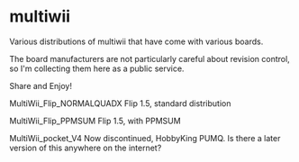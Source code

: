 multiwii
========

Various distributions of multiwii that have come with various boards.

The board manufacturers are not particularly careful about revision
control, so I'm collecting them here as a public service.

Share and Enjoy!

MultiWii_Flip_NORMALQUADX
    Flip 1.5, standard distribution

MultiWii_Flip_PPMSUM
    Flip 1.5, with PPMSUM

MultiWii_pocket_V4
    Now discontinued, HobbyKing PUMQ.  Is there a later version of
    this anywhere on the internet?
